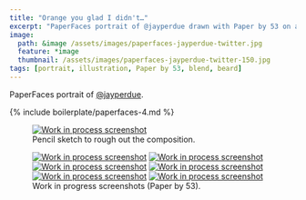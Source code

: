 ```yaml
---
title: "Orange you glad I didn't…"
excerpt: "PaperFaces portrait of @jayperdue drawn with Paper by 53 on an iPad."
image: 
  path: &image /assets/images/paperfaces-jayperdue-twitter.jpg 
  feature: *image
  thumbnail: /assets/images/paperfaces-jayperdue-twitter-150.jpg
tags: [portrait, illustration, Paper by 53, blend, beard]
---
```


PaperFaces portrait of [@jayperdue](http://twitter.com/jayperdue).

{% include boilerplate/paperfaces-4.md %}

<figure>
  <a href="{{ site.url }}/assets/images/paperfaces-jayperdue-process-1-lg.jpg"><img src="{{ site.url }}/assets/images/paperfaces-jayperdue-process-1-750.jpg" alt="Work in process screenshot"></a>
  <figcaption>Pencil sketch to rough out the composition.</figcaption>
</figure>

<figure class="half">
  <a href="{{ site.url }}/assets/images/paperfaces-jayperdue-process-2-lg.jpg"><img src="{{ site.url }}/assets/images/paperfaces-jayperdue-process-2-600.jpg" alt="Work in process screenshot"></a>
  <a href="{{ site.url }}/assets/images/paperfaces-jayperdue-process-3-lg.jpg"><img src="{{ site.url }}/assets/images/paperfaces-jayperdue-process-3-600.jpg" alt="Work in process screenshot"></a>
  <a href="{{ site.url }}/assets/images/paperfaces-jayperdue-process-4-lg.jpg"><img src="{{ site.url }}/assets/images/paperfaces-jayperdue-process-4-600.jpg" alt="Work in process screenshot"></a>
  <a href="{{ site.url }}/assets/images/paperfaces-jayperdue-process-5-lg.jpg"><img src="{{ site.url }}/assets/images/paperfaces-jayperdue-process-5-600.jpg" alt="Work in process screenshot"></a>
  <a href="{{ site.url }}/assets/images/paperfaces-jayperdue-process-6-lg.jpg"><img src="{{ site.url }}/assets/images/paperfaces-jayperdue-process-6-600.jpg" alt="Work in process screenshot"></a>
  <a href="{{ site.url }}/assets/images/paperfaces-jayperdue-process-7-lg.jpg"><img src="{{ site.url }}/assets/images/paperfaces-jayperdue-process-7-600.jpg" alt="Work in process screenshot"></a>
  <figcaption>Work in progress screenshots (Paper by 53).</figcaption>
</figure>
